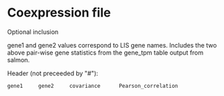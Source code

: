# Coexpression file
Optional inclusion

gene1 and gene2 values correspond to LIS gene names. Includes the two above pair-wise gene statistics from the gene_tpm table output from salmon.

Header (not preceeded by "#"):
```
gene1     gene2     covariance      Pearson_correlation
```
